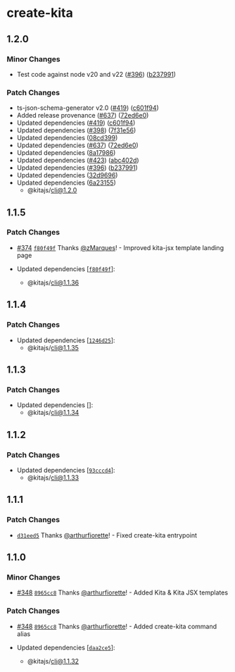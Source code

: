 # create-kita

## 1.2.0

### Minor Changes

- Test code against node v20 and v22 ([#396](https://github.com/kitajs/kitajs/issues/396))
  ([b237991](https://github.com/kitajs/kitajs/commit/b23799177298876c7976864df97c85661c26cdde))

### Patch Changes

- ts-json-schema-generator v2.0 ([#419](https://github.com/kitajs/kitajs/issues/419))
  ([c601f94](https://github.com/kitajs/kitajs/commit/c601f94e1487325f2d03fe4f0fcf5c2d4c9aba8c))
- Added release provenance ([#637](https://github.com/kitajs/kitajs/issues/637))
  ([72ed6e0](https://github.com/kitajs/kitajs/commit/72ed6e0d303350e23aa4d742a76990dfcb51164e))
- Updated dependencies ([#419](https://github.com/kitajs/kitajs/issues/419))
  ([c601f94](https://github.com/kitajs/kitajs/commit/c601f94e1487325f2d03fe4f0fcf5c2d4c9aba8c))
- Updated dependencies ([#398](https://github.com/kitajs/kitajs/issues/398))
  ([7f31e56](https://github.com/kitajs/kitajs/commit/7f31e5667e534dcd9607c02059bd61503dd2943b))
- Updated dependencies ([08cd399](https://github.com/kitajs/kitajs/commit/08cd3997d4d92a9c3550e7bb2152616efd94fc61))
- Updated dependencies ([#637](https://github.com/kitajs/kitajs/issues/637))
  ([72ed6e0](https://github.com/kitajs/kitajs/commit/72ed6e0d303350e23aa4d742a76990dfcb51164e))
- Updated dependencies ([8a17986](https://github.com/kitajs/kitajs/commit/8a1798669b0883a11d9c8c7dad46a922d566dcd7))
- Updated dependencies ([#423](https://github.com/kitajs/kitajs/issues/423))
  ([abc402d](https://github.com/kitajs/kitajs/commit/abc402d19704e0079e13249dc6fabcd01f98d314))
- Updated dependencies ([#396](https://github.com/kitajs/kitajs/issues/396))
  ([b237991](https://github.com/kitajs/kitajs/commit/b23799177298876c7976864df97c85661c26cdde))
- Updated dependencies ([32d9696](https://github.com/kitajs/kitajs/commit/32d969663f494487bd56021d86c5d07f363847b7))
- Updated dependencies ([6a23155](https://github.com/kitajs/kitajs/commit/6a23155b8f220793b03738b09e3d3b0b11724b07))
  - @kitajs/cli@1.2.0

## 1.1.5

### Patch Changes

- [#374](https://github.com/kitajs/kitajs/pull/374)
  [`f80f49f`](https://github.com/kitajs/kitajs/commit/f80f49f9ee633a3b1a8c49bfa5aa954d8be60e82) Thanks
  [@zMarques](https://github.com/zMarques)! - Improved kita-jsx template landing page

- Updated dependencies [[`f80f49f`](https://github.com/kitajs/kitajs/commit/f80f49f9ee633a3b1a8c49bfa5aa954d8be60e82)]:
  - @kitajs/cli@1.1.36

## 1.1.4

### Patch Changes

- Updated dependencies [[`1246d25`](https://github.com/kitajs/kitajs/commit/1246d25aa254cb7261bf8239f810a2b2d0085a39)]:
  - @kitajs/cli@1.1.35

## 1.1.3

### Patch Changes

- Updated dependencies []:
  - @kitajs/cli@1.1.34

## 1.1.2

### Patch Changes

- Updated dependencies [[`93cccd4`](https://github.com/kitajs/kitajs/commit/93cccd4a06602f1ea2377bde31fd2d415dbad384)]:
  - @kitajs/cli@1.1.33

## 1.1.1

### Patch Changes

- [`d31eed5`](https://github.com/kitajs/kitajs/commit/d31eed5a37e92c20d7135a795df45d583dc2a0b4) Thanks
  [@arthurfiorette](https://github.com/arthurfiorette)! - Fixed create-kita entrypoint

## 1.1.0

### Minor Changes

- [#348](https://github.com/kitajs/kitajs/pull/348)
  [`8965cc8`](https://github.com/kitajs/kitajs/commit/8965cc8f497ec7d59d83cfc321dba83116172e13) Thanks
  [@arthurfiorette](https://github.com/arthurfiorette)! - Added Kita & Kita JSX templates

### Patch Changes

- [#348](https://github.com/kitajs/kitajs/pull/348)
  [`8965cc8`](https://github.com/kitajs/kitajs/commit/8965cc8f497ec7d59d83cfc321dba83116172e13) Thanks
  [@arthurfiorette](https://github.com/arthurfiorette)! - Added create-kita command alias

- Updated dependencies [[`daa2ce5`](https://github.com/kitajs/kitajs/commit/daa2ce512a89278f893b5a41fec44b5893080ccd)]:
  - @kitajs/cli@1.1.32
